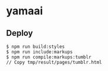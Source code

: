 # yamaai

## Deploy

```
$ npm run build:styles
$ npm run include:markups
$ npm run compile:markups:tumblr
// Copy tmp/result/pages/tumblr.html
```
